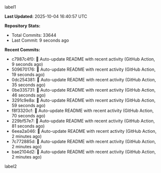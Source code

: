 
label1 
<!-- ACTIVITY_START -->
**Last Updated:** 2025-10-04 16:40:57 UTC

**Repository Stats:**
- Total Commits: 33644
- Last Commit: 9 seconds ago

**Recent Commits:**
- c7987c4f0: 🤖 Auto-update README with recent activity (GitHub Action, 9 seconds ago)
- 509670176: 🤖 Auto-update README with recent activity (GitHub Action, 19 seconds ago)
- 0dc254381: 🤖 Auto-update README with recent activity (GitHub Action, 35 seconds ago)
- 0be335731: 🤖 Auto-update README with recent activity (GitHub Action, 46 seconds ago)
- 3291c9e8a: 🤖 Auto-update README with recent activity (GitHub Action, 59 seconds ago)
- f8f3320cf: 🤖 Auto-update README with recent activity (GitHub Action, 70 seconds ago)
- 229bf57e7: 🤖 Auto-update README with recent activity (GitHub Action, 81 seconds ago)
- 6eea2a046: 🤖 Auto-update README with recent activity (GitHub Action, 2 minutes ago)
- 7c772885d: 🤖 Auto-update README with recent activity (GitHub Action, 2 minutes ago)
- bae2104d2: 🤖 Auto-update README with recent activity (GitHub Action, 2 minutes ago)
<!-- ACTIVITY_END -->

label2
